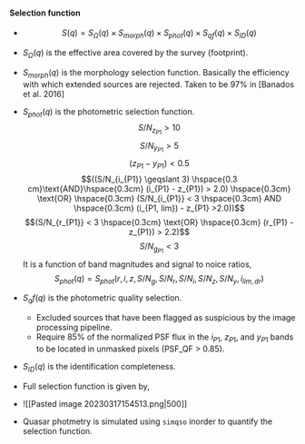 #### Selection function
- $$S(q) = S_\Omega(q) \times S_{morph}(q) \times S_{phot}(q) \times S_{qf}(q) \times S_{ID}(q)$$
- $S_{\Omega}(q)$ is the effective area covered by the survey (footprint).
- $S_{morph}(q)$ is the morphology selection function. Basically the efficiency with which extended sources are rejected. Taken to be $97\%$ in [Banados et al. 2016]
- $S_{phot}(q)$ is the photometric selection function.$$S/N_{z_{P1}} > 10$$ $$S/N_{y_{P1}} > 5$$ $$(z_{P1} - y_{P1}) < 0.5$$ $$((S/N_{i_{P1}} \geqslant 3) \hspace{0.3 cm}\text{AND}\hspace{0.3cm} (i_{P1} - z_{P1}) > 2.0) \hspace{0.3cm} \text{OR} \hspace{0.3cm} (S/N_{i_{P1}} < 3 \hspace{0.3cm} AND \hspace{0.3cm} (i_{P1, lim}) - z_{P1} >2.0))$$ $$(S/N_{r_{P1}} < 3 \hspace{0.3cm} \text{OR} \hspace{0.3cm} (r_{P1} - z_{P1}) > 2.2)$$ $$S/N_{g_{P1}} < 3$$
It is a function of band magnitudes and signal to noice ratios,$$S_{phot}(q) = S_{phot}(r, i , z, S/N_g, S/N_r, S/N_i, S/N_z, S/N_y, i_{lim,dr})$$
- $S_qf(q)$ is the photometric quality selection. 
	- Excluded sources that have been flagged as suspicious by the image processing pipeline.
	- Require 85% of the normalized PSF flux in the $i_{P1}$, $z_{P1}$, and $y_{P1}$ bands to be located in unmasked pixels (PSF_QF > 0.85).

- $S_{ID}(q)$ is the identification completeness.
- Full selection function is given by,
- ![[Pasted image 20230317154513.png|500]]

- Quasar photmetry is simulated using `simqso` inorder to quantify the selection function.